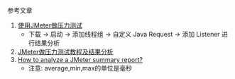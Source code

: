 参考文章

1. [使用JMeter做压力测试](https://www.cnblogs.com/zhangchaoyang/articles/2530731.html)
    - 下载 -> 启动 -> 添加线程组 -> 自定义 Java Request -> 添加 Listener 进行结果分析
2. [JMeter做压力测试教程及结果分析](https://blog.csdn.net/weixin_39089928/article/details/87369101)
3. [How to analyze a JMeter summary report?](https://stackoverflow.com/questions/20143401/how-to-analyze-a-jmeter-summary-report/20148250)
    - 注意: average,min,max的单位是毫秒
